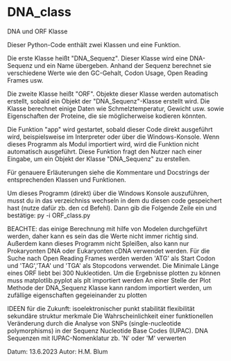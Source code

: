 # DNA_class
DNA und ORF Klasse 

Dieser Python-Code enthält zwei Klassen und eine Funktion.

Die erste Klasse heißt "DNA_Sequenz". Dieser Klasse wird eine DNA-Sequenz und ein Name übergeben. 
Anhand der Sequenz berechnet sie verschiedene Werte wie den GC-Gehalt, Codon Usage, Open Reading Frames usw.

Die zweite Klasse heißt "ORF". Objekte dieser Klasse werden automatisch erstellt, sobald ein Objekt der "DNA_Sequenz"-Klasse erstellt wird. 
Die Klasse berechnet einige Daten wie Schmelztemperatur, Gewicht usw. sowie Eigenschaften der Proteine, die sie möglicherweise kodieren könnten.

Die Funktion "app" wird gestartet, sobald dieser Code direkt ausgeführt wird, beispielsweise im Interpreter oder über die Windows-Konsole. 
Wenn dieses Programm als Modul importiert wird, wird die Funktion nicht automatisch ausgeführt. Diese Funktion fragt den Nutzer nach einer Eingabe, 
um ein Objekt der Klasse "DNA_Sequenz" zu erstellen.

Für genauere Erläuterungen siehe die Kommentare und Docstrings der entsprechenden Klassen und Funktionen.




Um dieses Programm (direkt) über die Windows Konsole auszuführen, musst du in das verzeichniss wechseln in dem du diesen code gespeichert hast (nutze dafür zb. den cd Befehl).
Dann gib die Folgende Zeile ein und bestätige:
    py -i ORF_class.py


BEACHTE:
    das einige Berechnung mit hilfe von Modelen durchgeführt werden, daher kann es sein das die Werte nicht immer richtig sind. 
    Außerdem kann dieses Programm nicht Spleißen, also kann nur Prokaryonten DNA oder Eukaryonten cDNA verwendet werden.
    Für die Suche nach Open Reading Frames werden werden 'ATG' als Start Codon und 'TAG','TAA' und 'TGA' als Stopcodons verwendet. Die Minimale Länge eines ORF liebt bei 300 Nukleotiden.
    Um die Ergebnisse plotten zu können muss matplotlib.pyplot als plt importiert werden
    An einer Stelle der Plot Methode der DNA_Sequenz Klasse kann random importiert werden, um zufällige eigenschaften gegeieinander zu plotten


IDEEN für die Zukunft:
    isoelektronischer punkt
    stabilität 
    flexibilität
    sekundäre struktur merkmale
    Die Wahrscheinlichkeit einer funktionellen Veränderung durch die Analyse von SNPs (single-nucleotide polymorphisms) in der Sequenz
    Nucleotide Base Codes (IUPAC). DNA Sequenzen mit IUPAC-Nomenklatur zb. 'N' oder 'M' verwerten
    
Datum: 13.6.2023
Autor: H.M. Blum
